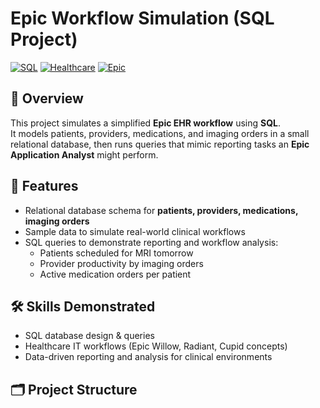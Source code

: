 # Epic Workflow Simulation (SQL Project)

[![SQL](https://img.shields.io/badge/SQL-Database-blue)]() 
[![Healthcare](https://img.shields.io/badge/Healthcare-EHR-green)]() 
[![Epic](https://img.shields.io/badge/Epic-Workflow-lightgrey)]()

## 📌 Overview
This project simulates a simplified **Epic EHR workflow** using **SQL**.  
It models patients, providers, medications, and imaging orders in a small relational database, then runs queries that mimic reporting tasks an **Epic Application Analyst** might perform.

## 🔹 Features
- Relational database schema for **patients, providers, medications, imaging orders**
- Sample data to simulate real-world clinical workflows
- SQL queries to demonstrate reporting and workflow analysis:
  - Patients scheduled for MRI tomorrow
  - Provider productivity by imaging orders
  - Active medication orders per patient

## 🛠️ Skills Demonstrated
- SQL database design & queries  
- Healthcare IT workflows (Epic Willow, Radiant, Cupid concepts)  
- Data-driven reporting and analysis for clinical environments  

## 🗂️ Project Structure
